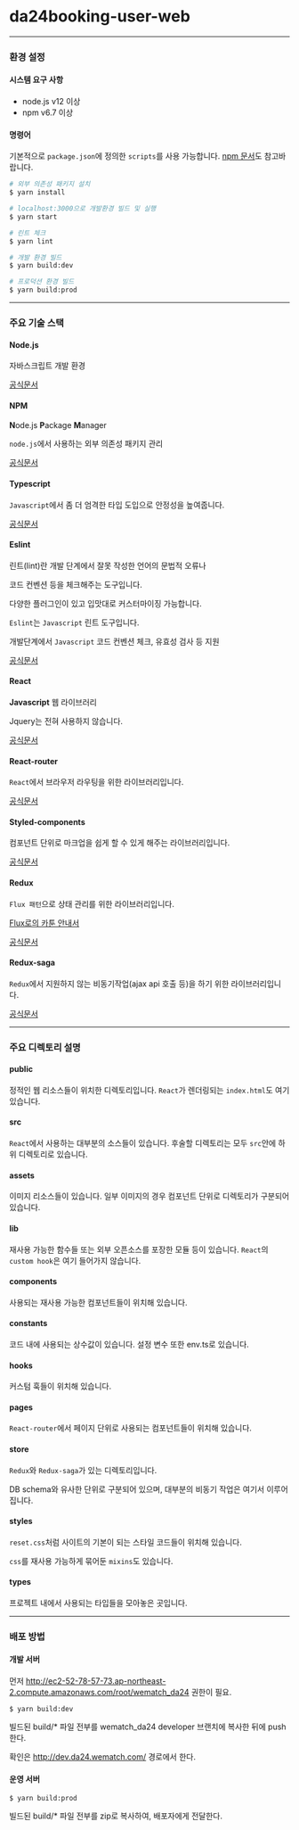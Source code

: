 # da24booking-user-web

------

### 환경 설정
#### 시스템 요구 사항
* node.js v12 이상
* npm v6.7 이상


#### 명령어
기본적으로 `package.json`에 정의한 `scripts`를 사용 가능합니다.
[npm 문서](https://docs.npmjs.com/)도 참고바랍니다.

``` bash
# 외부 의존성 패키지 설치
$ yarn install

# localhost:3000으로 개발환경 빌드 및 실행
$ yarn start

# 린트 체크
$ yarn lint

# 개발 환경 빌드
$ yarn build:dev

# 프로덕션 환경 빌드
$ yarn build:prod
```

------

### 주요 기술 스택
#### Node.js
자바스크립트 개발 환경

[공식문서](https://nodejs.org/ko/)

#### NPM
**N**ode.js **P**ackage **M**anager

`node.js`에서 사용하는 외부 의존성 패키지 관리

[공식문서](https://www.npmjs.com/)

#### Typescript
`Javascript`에서 좀 더 엄격한 타입 도입으로 안정성을 높여줍니다.

[공식문서](https://www.typescriptlang.org/)


#### Eslint
린트(lint)란 개발 단계에서 잘못 작성한 언어의 문법적 오류나

코드 컨벤션 등을 체크해주는 도구입니다.

다양한 플러그인이 있고 입맛대로 커스터마이징 가능합니다.

`Eslint`는 `Javascript` 린트 도구입니다.

개발단계에서 `Javascript` 코드 컨벤션 체크, 유효성 검사 등 지원

[공식문서](https://eslint.org/)


#### React
**Javascript** 웹 라이브러리

Jquery는 전혀 사용하지 않습니다.

[공식문서](https://reactjs.org/)

#### React-router
`React`에서 브라우저 라우팅을 위한 라이브러리입니다.

[공식문서](https://reacttraining.com/react-router/web/guides/quick-start)

#### Styled-components
컴포넌트 단위로 마크업을 쉽게 할 수 있게 해주는 라이브러리입니다.

[공식문서](https://styled-components.com/)

#### Redux
`Flux 패턴`으로 상태 관리를 위한 라이브러리입니다.

[Flux로의 카툰 안내서](https://bestalign.github.io/2015/10/06/cartoon-guide-to-flux/)

[공식문서](https://redux.js.org/)

#### Redux-saga
`Redux`에서 지원하지 않는 비동기작업(ajax api 호출 등)을 하기 위한 라이브러리입니다.

[공식문서](https://redux-saga.js.org/)


------

### 주요 디렉토리 설명

#### public
정적인 웹 리소스들이 위치한 디렉토리입니다.
`React`가 렌더링되는 `index.html`도 여기 있습니다.


#### src
`React`에서 사용하는 대부분의 소스들이 있습니다.
후술할 디렉토리는 모두 `src`안에 하위 디렉토리로 있습니다.

#### assets
이미지 리소스들이 있습니다. 일부 이미지의 경우 컴포넌트 단위로 디렉토리가 구분되어 있습니다.

#### lib
재사용 가능한 함수들 또는 외부 오픈소스를 포장한 모듈 등이 있습니다.
`React`의 `custom hook`은 여기 들어가지 않습니다.

#### components
사용되는 재사용 가능한 컴포넌트들이 위치해 있습니다.

#### constants
코드 내에 사용되는 상수값이 있습니다. 설정 변수 또한 env.ts로 있습니다.

#### hooks
커스텀 훅들이 위치해 있습니다.

#### pages
`React-router`에서 페이지 단위로 사용되는 컴포넌트들이 위치해 있습니다.

#### store
`Redux`와 `Redux-saga`가 있는 디렉토리입니다.

DB schema와 유사한 단위로 구분되어 있으며, 대부분의 비동기 작업은 여기서 이루어집니다.

#### styles
`reset.css`처럼 사이트의 기본이 되는 스타일 코드들이 위치해 있습니다.

`css`를 재사용 가능하게 묶어둔 `mixins`도 있습니다.

#### types
프로젝트 내에서 사용되는 타입들을 모아놓은 곳입니다.

------

### 배포 방법

#### 개발 서버

먼저 http://ec2-52-78-57-73.ap-northeast-2.compute.amazonaws.com/root/wematch_da24 권한이 필요.

```
$ yarn build:dev
```

빌드된 build/* 파일 전부를 wematch_da24 developer 브랜치에 복사한 뒤에 push 한다.

확인은 http://dev.da24.wematch.com/ 경로에서 한다.

#### 운영 서버
```
$ yarn build:prod
```

빌드된 build/* 파일 전부를 zip로 복사하여, 배포자에게 전달한다.
